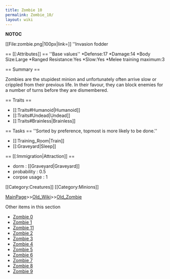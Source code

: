 ```yaml
---
title: Zombie 10
permalink: Zombie_10/
layout: wiki
---
```

__NOTOC__

[[File:zombie.png|100px|link=]] ''Invasion fodder

== [[:Attributes]] ==
''Base values''
*Defense:17
*Damage:14
*Body Size:Large
*Ranged Resistance:Yes
*Slow:Yes
*Melee training maximum:3

== Summary ==

Zombies are the stupidest minion and unfortunately often arrive slow or crippled from their previous life. In their favour, they can block enemies for a number of turns before they are dismembered.

== Traits ==
* [[:Traits#Humanoid|Humanoid]]
* [[:Traits#Undead|Undead]]
* [[:Traits#Brainless|Brainless]]

== Tasks ==
''Sorted by preference, topmost is more likely to be done.''
* [[:Training_Room|Train]]
* [[:Graveyard|Sleep]]

== [[:Immigration|Attraction]] ==
* dorm : [[Graveyard|Graveyard]]
* probability : 0.5
* corpse usage : 1

[[Category:Creatures]]
[[Category:Minions]]

[MainPage](/keeperrl_wiki/ "wikilink")>>[Old_Wiki](/keeperrl_wiki/Old_Wiki "wikilink")>>[Old_Zombie](/keeperrl_wiki/Old_Zombie "wikilink")

Other items in this section
-    [Zombie 0](/keeperrl_wiki/Zombie_0 "wikilink")
-    [Zombie 1](/keeperrl_wiki/Zombie_1 "wikilink")
-    [Zombie 11](/keeperrl_wiki/Zombie_11 "wikilink")
-    [Zombie 2](/keeperrl_wiki/Zombie_2 "wikilink")
-    [Zombie 3](/keeperrl_wiki/Zombie_3 "wikilink")
-    [Zombie 4](/keeperrl_wiki/Zombie_4 "wikilink")
-    [Zombie 5](/keeperrl_wiki/Zombie_5 "wikilink")
-    [Zombie 6](/keeperrl_wiki/Zombie_6 "wikilink")
-    [Zombie 7](/keeperrl_wiki/Zombie_7 "wikilink")
-    [Zombie 8](/keeperrl_wiki/Zombie_8 "wikilink")
-    [Zombie 9](/keeperrl_wiki/Zombie_9 "wikilink")
